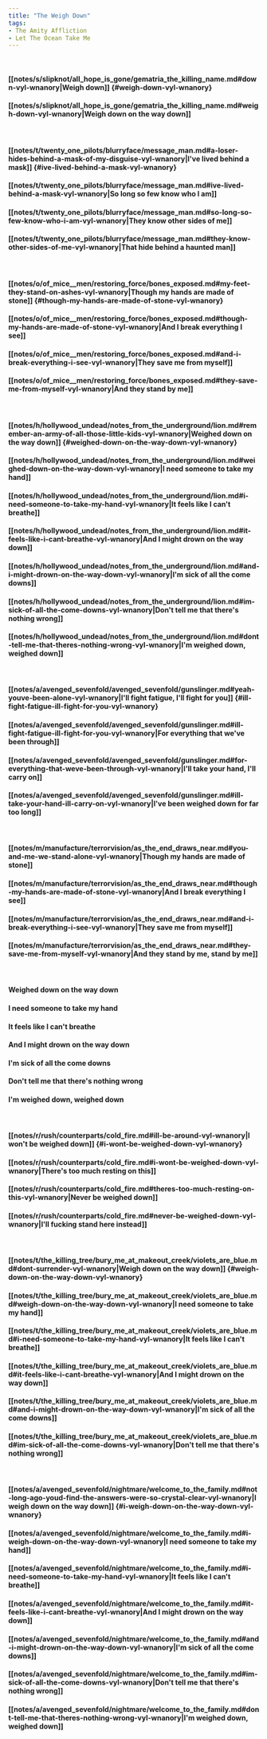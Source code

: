```yaml
---
title: "The Weigh Down"
tags:
- The Amity Affliction
- Let The Ocean Take Me
---
```

&nbsp;
#### [[notes/s/slipknot/all_hope_is_gone/gematria_the_killing_name.md#down-vyl-wnanory|Weigh down]] {#weigh-down-vyl-wnanory}
#### [[notes/s/slipknot/all_hope_is_gone/gematria_the_killing_name.md#weigh-down-vyl-wnanory|Weigh down on the way down]]
&nbsp;
#### [[notes/t/twenty_one_pilots/blurryface/message_man.md#a-loser-hides-behind-a-mask-of-my-disguise-vyl-wnanory|I've lived behind a mask]] {#ive-lived-behind-a-mask-vyl-wnanory}
#### [[notes/t/twenty_one_pilots/blurryface/message_man.md#ive-lived-behind-a-mask-vyl-wnanory|So long so few know who I am]]
#### [[notes/t/twenty_one_pilots/blurryface/message_man.md#so-long-so-few-know-who-i-am-vyl-wnanory|They know other sides of me]]
#### [[notes/t/twenty_one_pilots/blurryface/message_man.md#they-know-other-sides-of-me-vyl-wnanory|That hide behind a haunted man]]
&nbsp;
#### [[notes/o/of_mice__men/restoring_force/bones_exposed.md#my-feet-they-stand-on-ashes-vyl-wnanory|Though my hands are made of stone]] {#though-my-hands-are-made-of-stone-vyl-wnanory}
#### [[notes/o/of_mice__men/restoring_force/bones_exposed.md#though-my-hands-are-made-of-stone-vyl-wnanory|And I break everything I see]]
#### [[notes/o/of_mice__men/restoring_force/bones_exposed.md#and-i-break-everything-i-see-vyl-wnanory|They save me from myself]]
#### [[notes/o/of_mice__men/restoring_force/bones_exposed.md#they-save-me-from-myself-vyl-wnanory|And they stand by me]]
&nbsp;
#### [[notes/h/hollywood_undead/notes_from_the_underground/lion.md#remember-an-army-of-all-those-little-kids-vyl-wnanory|Weighed down on the way down]] {#weighed-down-on-the-way-down-vyl-wnanory}
#### [[notes/h/hollywood_undead/notes_from_the_underground/lion.md#weighed-down-on-the-way-down-vyl-wnanory|I need someone to take my hand]]
#### [[notes/h/hollywood_undead/notes_from_the_underground/lion.md#i-need-someone-to-take-my-hand-vyl-wnanory|It feels like I can't breathe]]
#### [[notes/h/hollywood_undead/notes_from_the_underground/lion.md#it-feels-like-i-cant-breathe-vyl-wnanory|And I might drown on the way down]]
#### [[notes/h/hollywood_undead/notes_from_the_underground/lion.md#and-i-might-drown-on-the-way-down-vyl-wnanory|I'm sick of all the come downs]]
#### [[notes/h/hollywood_undead/notes_from_the_underground/lion.md#im-sick-of-all-the-come-downs-vyl-wnanory|Don't tell me that there's nothing wrong]]
#### [[notes/h/hollywood_undead/notes_from_the_underground/lion.md#dont-tell-me-that-theres-nothing-wrong-vyl-wnanory|I'm weighed down, weighed down]]
&nbsp;
#### [[notes/a/avenged_sevenfold/avenged_sevenfold/gunslinger.md#yeah-youve-been-alone-vyl-wnanory|I'll fight fatigue, I'll fight for you]] {#ill-fight-fatigue-ill-fight-for-you-vyl-wnanory}
#### [[notes/a/avenged_sevenfold/avenged_sevenfold/gunslinger.md#ill-fight-fatigue-ill-fight-for-you-vyl-wnanory|For everything that we've been through]]
#### [[notes/a/avenged_sevenfold/avenged_sevenfold/gunslinger.md#for-everything-that-weve-been-through-vyl-wnanory|I'll take your hand, I'll carry on]]
#### [[notes/a/avenged_sevenfold/avenged_sevenfold/gunslinger.md#ill-take-your-hand-ill-carry-on-vyl-wnanory|I've been weighed down for far too long]]
&nbsp;
#### [[notes/m/manufacture/terrorvision/as_the_end_draws_near.md#you-and-me-we-stand-alone-vyl-wnanory|Though my hands are made of stone]]
#### [[notes/m/manufacture/terrorvision/as_the_end_draws_near.md#though-my-hands-are-made-of-stone-vyl-wnanory|And I break everything I see]]
#### [[notes/m/manufacture/terrorvision/as_the_end_draws_near.md#and-i-break-everything-i-see-vyl-wnanory|They save me from myself]]
#### [[notes/m/manufacture/terrorvision/as_the_end_draws_near.md#they-save-me-from-myself-vyl-wnanory|And they stand by me, stand by me]]
&nbsp;
#### Weighed down on the way down
#### I need someone to take my hand
#### It feels like I can't breathe
#### And I might drown on the way down
#### I'm sick of all the come downs
#### Don't tell me that there's nothing wrong
#### I'm weighed down, weighed down
&nbsp;
#### [[notes/r/rush/counterparts/cold_fire.md#ill-be-around-vyl-wnanory|I won't be weighed down]] {#i-wont-be-weighed-down-vyl-wnanory}
#### [[notes/r/rush/counterparts/cold_fire.md#i-wont-be-weighed-down-vyl-wnanory|There's too much resting on this]]
#### [[notes/r/rush/counterparts/cold_fire.md#theres-too-much-resting-on-this-vyl-wnanory|Never be weighed down]]
#### [[notes/r/rush/counterparts/cold_fire.md#never-be-weighed-down-vyl-wnanory|I'll fucking stand here instead]]
&nbsp;
#### [[notes/t/the_killing_tree/bury_me_at_makeout_creek/violets_are_blue.md#dont-surrender-vyl-wnanory|Weigh down on the way down]] {#weigh-down-on-the-way-down-vyl-wnanory}
#### [[notes/t/the_killing_tree/bury_me_at_makeout_creek/violets_are_blue.md#weigh-down-on-the-way-down-vyl-wnanory|I need someone to take my hand]]
#### [[notes/t/the_killing_tree/bury_me_at_makeout_creek/violets_are_blue.md#i-need-someone-to-take-my-hand-vyl-wnanory|It feels like I can't breathe]]
#### [[notes/t/the_killing_tree/bury_me_at_makeout_creek/violets_are_blue.md#it-feels-like-i-cant-breathe-vyl-wnanory|And I might drown on the way down]]
#### [[notes/t/the_killing_tree/bury_me_at_makeout_creek/violets_are_blue.md#and-i-might-drown-on-the-way-down-vyl-wnanory|I'm sick of all the come downs]]
#### [[notes/t/the_killing_tree/bury_me_at_makeout_creek/violets_are_blue.md#im-sick-of-all-the-come-downs-vyl-wnanory|Don't tell me that there's nothing wrong]]
&nbsp;
#### [[notes/a/avenged_sevenfold/nightmare/welcome_to_the_family.md#not-long-ago-youd-find-the-answers-were-so-crystal-clear-vyl-wnanory|I weigh down on the way down]] {#i-weigh-down-on-the-way-down-vyl-wnanory}
#### [[notes/a/avenged_sevenfold/nightmare/welcome_to_the_family.md#i-weigh-down-on-the-way-down-vyl-wnanory|I need someone to take my hand]]
#### [[notes/a/avenged_sevenfold/nightmare/welcome_to_the_family.md#i-need-someone-to-take-my-hand-vyl-wnanory|It feels like I can't breathe]]
#### [[notes/a/avenged_sevenfold/nightmare/welcome_to_the_family.md#it-feels-like-i-cant-breathe-vyl-wnanory|And I might drown on the way down]]
#### [[notes/a/avenged_sevenfold/nightmare/welcome_to_the_family.md#and-i-might-drown-on-the-way-down-vyl-wnanory|I'm sick of all the come downs]]
#### [[notes/a/avenged_sevenfold/nightmare/welcome_to_the_family.md#im-sick-of-all-the-come-downs-vyl-wnanory|Don't tell me that there's nothing wrong]]
#### [[notes/a/avenged_sevenfold/nightmare/welcome_to_the_family.md#dont-tell-me-that-theres-nothing-wrong-vyl-wnanory|I'm weighed down, weighed down]]
